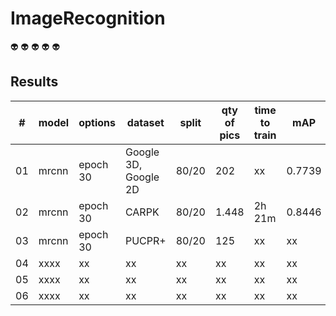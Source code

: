 # ImageRecognition

:alien:
:alien:
:alien:
:alien:
:alien:

## Results

| # | model | options | dataset | split | qty of pics |time to train | mAP |
| --- | --- | --- | --- | --- | --- | --- | --- |
| 01 | mrcnn | epoch 30 | Google 3D, Google 2D | 80/20 | 202 | xx | 0.7739 |
| 02 | mrcnn | epoch 30 | CARPK | 80/20 | 1.448 | 2h 21m | 0.8446 | 
| 03 | mrcnn | epoch 30 | PUCPR+ | 80/20 | 125 | xx | xx |
| 04 | xxxx | xx | xx | xx | xx | xx | xx |
| 05 | xxxx | xx | xx | xx | xx | xx | xx |
| 06 | xxxx | xx | xx | xx | xx | xx | xx |
